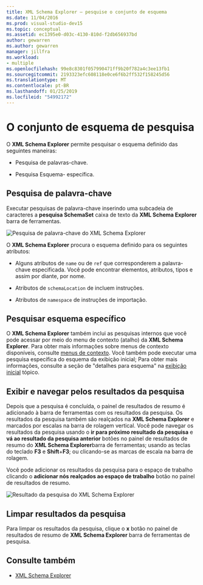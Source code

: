 ```yaml
---
title: XML Schema Explorer – pesquise o conjunto de esquema
ms.date: 11/04/2016
ms.prod: visual-studio-dev15
ms.topic: conceptual
ms.assetid: ec1395e0-d03c-4130-810d-f2db656937bd
author: gewarren
ms.author: gewarren
manager: jillfra
ms.workload:
- multiple
ms.openlocfilehash: 99e8c8301f057990471ff9b20f782a4c3ee13fb1
ms.sourcegitcommit: 2193323efc608118e0ce6f6b2ff532f158245d56
ms.translationtype: MT
ms.contentlocale: pt-BR
ms.lasthandoff: 01/25/2019
ms.locfileid: "54992172"
---
```

# <a name="search-the-schema-set"></a>O conjunto de esquema de pesquisa

O **XML Schema Explorer** permite pesquisar o esquema definido das seguintes maneiras:

-   Pesquisa de palavras-chave.

-   Pesquisa Esquema- específica.

## <a name="keyword-search"></a>Pesquisa de palavra-chave

 Executar pesquisas de palavra-chave inserindo uma subcadeia de caracteres a **pesquisa SchemaSet** caixa de texto da **XML Schema Explorer** barra de ferramentas.

 ![Pesquisa de palavra-chave do XML Schema Explorer](../xml-tools/media/schemaexplorersearch.gif)

 O **XML Schema Explorer** procura o esquema definido para os seguintes atributos:

-   Alguns atributos de `name` ou de `ref` que corresponderem a palavra-chave especificada. Você pode encontrar elementos, atributos, tipos e assim por diante, por nome.

-   Atributos de `schemaLocation` de incluem instruções.

-   Atributos de `namespace` de instruções de importação.

## <a name="schema-specific-search"></a>Pesquisar esquema específico

 O **XML Schema Explorer** também inclui as pesquisas internos que você pode acessar por meio do menu de contexto (atalho) da **XML Schema Explorer**. Para obter mais informações sobre menus de contexto disponíveis, consulte [menus de contexto](../xml-tools/context-menus-xml-schema-explorer.md). Você também pode executar uma pesquisa específica do esquema da exibição inicial; Para obter mais informações, consulte a seção de "detalhes para esquema" na [exibição inicial](../xml-tools/start-view.md) tópico.

## <a name="display-and-navigate-search-results"></a>Exibir e navegar pelos resultados da pesquisa

 Depois que a pesquisa é concluída, o painel de resultados de resumo é adicionado à barra de ferramentas com os resultados da pesquisa. Os resultados da pesquisa também são realçados na **XML Schema Explorer** e marcados por escalas na barra de rolagem vertical. Você pode navegar os resultados da pesquisa usando o **ir para próximo resultado da pesquisa** e **vá ao resultado da pesquisa anterior** botões no painel de resultados de resumo do **XML Schema Explorer**barra de ferramentas; usando as teclas do teclado **F3** e **Shift**+**F3**; ou clicando-se as marcas de escala na barra de rolagem.

 Você pode adicionar os resultados da pesquisa para o espaço de trabalho clicando o **adicionar nós realçados ao espaço de trabalho** botão no painel de resultados de resumo.

 ![Resultado da pesquisa do XML Schema Explorer](../xml-tools/media/schemaexplorersearchresult.gif)

## <a name="clear-search-results"></a>Limpar resultados da pesquisa

 Para limpar os resultados da pesquisa, clique o **x** botão no painel de resultados de resumo de **XML Schema Explorer** barra de ferramentas de pesquisa.

## <a name="see-also"></a>Consulte também

- [XML Schema Explorer](../xml-tools/xml-schema-explorer.md)